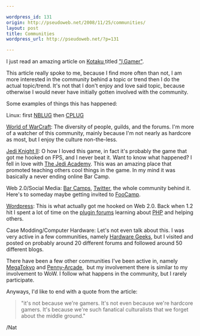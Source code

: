 ```yaml
---

wordpress_id: 131
origin: http://pseudoweb.net/2008/11/25/communities/
layout: post
title: Communities
wordpress_url: http://pseudoweb.net/?p=131

---
```

I just read an amazing article on <a href="http://kotaku.com/">Kotaku </a>titled <a href="http://kotaku.com/5097355/i-gamer">"I,Gamer"</a>.

This article really spoke to me, because I find more often than not, I am more interested in the community behind a topic or trend then I do the actual topic/trend. It's not that I don't enjoy and love said topic, because otherwise I would never have initially gotten involved with the community.

Some examples of things this has happened:

Linux: first <a href="http://nblug.org/">NBLUG</a> then <a href="http://cplug.org/">CPLUG</a>

<a href="http://www.wowarmory.com/character-sheet.xml?r=Gorgonnash&amp;n=Icco">World of WarCraft</a>: The diversity of people, guilds, and the forums. I'm more of a watcher of this community, mainly because I'm not nearly as hardcore as most, but I enjoy the culture non-the-less.

<a href="http://en.wikipedia.org/wiki/Jedi_Knight_2">Jedi Knight II</a>: O how I loved this game, in fact it's probably the game that got me hooked on FPS, and I never beat it. Want to know what happened? I fell in love with <a href="http://thejediacademy.net/">The Jedi Academy</a>. This was an amazing place that promoted teaching others cool things in the game. In my mind it was basically a never ending online Bar Camp.

Web 2.0/Social Media: <a href="http://barcamp.org/">Bar Camps</a>, <a href="http://twitter.com/icco">Twitter</a>, the whole community behind it. Here's to someday maybe getting invited to <a href="http://en.wikipedia.org/wiki/Foo_Camp">FooCamp</a>.

<a href="http://wordpress.org/">Wordpress</a>: This is what actually got me hooked on Web 2.0. Back when 1.2 hit I spent a lot of time on the <a href="http://wordpress.org/support/forum/10">plugin forums</a> learning about <a href="http://php.net/">PHP</a> and helping others.

Case Modding/Computer Hardware: Let's not even talk about this. I was very active in a few communities, namely <a href="http://www.hardwaregeeks.com/">Hardware Geeks</a>, but I visited and posted on probably around 20 different forums and followed around 50 different blogs.

There have been a few other communities I've been active in, namely <a href="http://www.megatokyo.com/">MegaTokyo</a> and <a href="http://www.penny-arcade.com/">Penny-Arcade</a>,  but my involvement there is similar to my involvement to WoW. I follow what happens in the community, but I rarely participate.

Anyways, I'd like to end with a quote from the article:
<blockquote>"it's not because we're gamers. It's not even because we're hardcore gamers. It's because we're such fanatical culturalists that we forget about the middle ground."</blockquote>
/Nat
